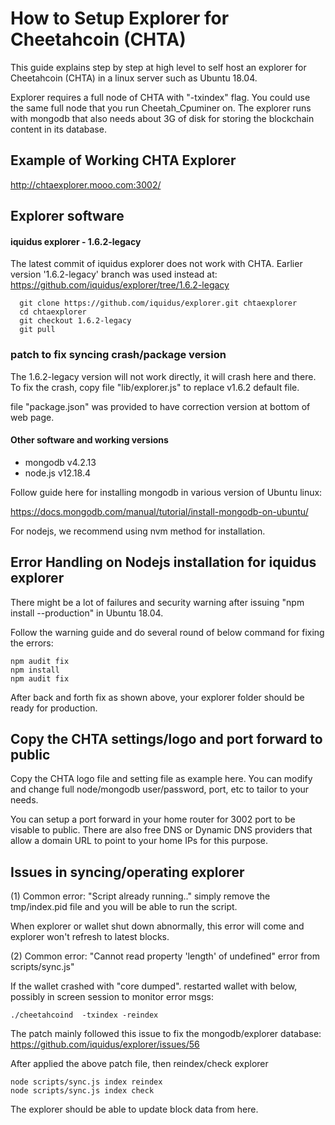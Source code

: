 # How to Setup Explorer for Cheetahcoin (CHTA) 

This guide explains step by step at high level to self host an explorer for Cheetahcoin (CHTA) in a linux server such as Ubuntu 18.04.

Explorer requires a full node of CHTA with "-txindex" flag.  You could use the same full node that you run Cheetah_Cpuminer on.
The explorer runs with mongodb that also needs about 3G of disk for storing the blockchain content in its database. 

## Example of Working CHTA Explorer

http://chtaexplorer.mooo.com:3002/

## Explorer software

#### iquidus explorer - 1.6.2-legacy

The latest commit of iquidus explorer does not work with CHTA.  Earlier version '1.6.2-legacy' branch was used instead at:
https://github.com/iquidus/explorer/tree/1.6.2-legacy

```
  git clone https://github.com/iquidus/explorer.git chtaexplorer
  cd chtaexplorer
  git checkout 1.6.2-legacy
  git pull 

```

### patch to fix syncing crash/package version

The 1.6.2-legacy version will not work directly, it will crash here and there. To fix the crash, copy file "lib/explorer.js" to replace v1.6.2 default file.

file "package.json" was provided to have correction version at bottom of web page.

#### Other software and working versions

* mongodb v4.2.13 
* node.js v12.18.4

Follow guide here for installing mongodb in various version of Ubuntu linux:

https://docs.mongodb.com/manual/tutorial/install-mongodb-on-ubuntu/

For nodejs, we recommend using nvm method for installation. 

## Error Handling on Nodejs installation for iquidus explorer

There might be a lot of failures and security warning after issuing "npm install --production" in Ubuntu 18.04. 

Follow the warning guide and do several round of below command for fixing the errors:
```
npm audit fix
npm install
npm audit fix
```

After back and forth fix as shown above, your explorer folder should be ready for production. 

## Copy the CHTA settings/logo and port forward to public

Copy the CHTA logo file and setting file as example here. You can modify and change full node/mongodb user/password, port, etc to tailor to your needs. 

You can setup a port forward in your home router for 3002 port to be visable to public. There are also free DNS or Dynamic DNS providers 
that allow a domain URL to point to your home IPs for this purpose.

## Issues in syncing/operating explorer

(1) Common error:  "Script already running.."
simply remove the tmp/index.pid file and you will be able to run the script.

When explorer or wallet shut down abnormally, this error will come 
and explorer won't refresh to latest blocks.

(2) Common error: "Cannot read property 'length' of undefined" error from scripts/sync.js"

If the wallet crashed with "core dumped".  restarted wallet with below, possibly in screen session to monitor error msgs:
```
./cheetahcoind  -txindex -reindex 

```

The patch mainly followed this issue to fix the mongodb/explorer database:
https://github.com/iquidus/explorer/issues/56

After applied the above patch file,  then reindex/check explorer 

```
node scripts/sync.js index reindex
node scripts/sync.js index check
```
The explorer should be able to update block data from here.